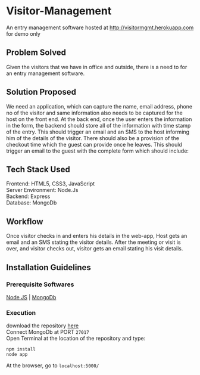 # Visitor-Management

An entry management software hosted at http://visitormgmt.herokuapp.com for demo only

## Problem Solved

Given the visitors that we have in office and outside, there is a need to for an entry management software.

## Solution Proposed

We need an application, which can capture the name, email address, phone no of the visitor and same information also needs to be captured for the host on the front end.
At the back end, once the user enters the information in the form, the backend should store all of the information with time stamp of the entry.
This should trigger an email and an SMS to the host informing him of the details of the visitor. There should also be a provision of the checkout time which the guest can provide once he leaves. This should trigger an email to the guest with the complete form which should include:

## Tech Stack Used

Frontend: HTML5, CSS3, JavaScript  
Server Environment: Node.Js  
Backend: Express  
Database: MongoDb

## Workflow

Once visitor checks in and enters his details in the web-app, Host gets an email and an SMS stating the visitor details.
After the meeting or visit is over, and visitor checks out, visitor gets an email stating his visit details.

## Installation Guidelines

### Prerequisite Softwares

[Node JS](https://nodejs.org/en/download/) | [MongoDb](https://www.mongodb.com/download-center/community)

### Execution

download the repository [here](https://github.com/MashuAjmera/Visitor-Management/archive/master.zip)  
Connect MongoDb at PORT `27017`  
Open Terminal at the location of the repository and type:

```
npm install
node app
```

At the browser, go to `localhost:5000/`
